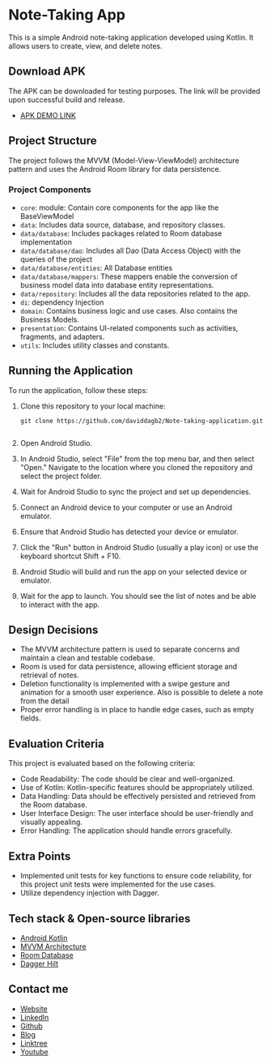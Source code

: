 # Note-Taking App
This is a simple Android note-taking application developed using Kotlin. It allows users to create, view, and delete notes. 

## Download APK
The APK can be downloaded for testing purposes. The link will be provided upon successful build and release.

- [APK DEMO LINK](https://github.com/daviddagb2/Note-taking-application/raw/master/apk/app-debug.apk)

## Project Structure

The project follows the MVVM (Model-View-ViewModel) architecture pattern and uses the Android Room library for data persistence.

### Project Components

- `core`: module: Contain core components for the app like the BaseViewModel
- `data`: Includes data source, database, and repository classes.
- `data/database`: Includes packages related to Room database implementation
- `data/database/dao`: Includes all Dao (Data Access Object) with the queries of the project
- `data/database/entities`: All Database entities
- `data/database/mappers`: These mappers enable the conversion of business model data into database entity representations.
- `data/repository`: Includes all the data repositories related to the app.
- `di`: dependency Injection
- `domain`: Contains business logic and use cases. Also contains the Business Models.
- `presentation`:  Contains UI-related components such as activities, fragments, and adapters.
- `utils`: Includes utility classes and constants.

## Running the Application

To run the application, follow these steps:

1. Clone this repository to your local machine:

   ```shell
   git clone https://github.com/daviddagb2/Note-taking-application.git


2. Open Android Studio.
3. In Android Studio, select "File" from the top menu bar, and then select "Open." Navigate to the location where you cloned the repository and select the project folder.
4. Wait for Android Studio to sync the project and set up dependencies.
5. Connect an Android device to your computer or use an Android emulator.
6. Ensure that Android Studio has detected your device or emulator.
7. Click the "Run" button in Android Studio (usually a play icon) or use the keyboard shortcut Shift + F10.
8. Android Studio will build and run the app on your selected device or emulator.
9. Wait for the app to launch. You should see the list of notes and be able to interact with the app.

## Design Decisions

- The MVVM architecture pattern is used to separate concerns and maintain a clean and testable codebase.
- Room is used for data persistence, allowing efficient storage and retrieval of notes.
- Deletion functionality is implemented with a swipe gesture and animation for a smooth user experience. Also is possible to delete a note from the detail
- Proper error handling is in place to handle edge cases, such as empty fields.

## Evaluation Criteria
This project is evaluated based on the following criteria:
- Code Readability: The code should be clear and well-organized.
- Use of Kotlin: Kotlin-specific features should be appropriately utilized.
- Data Handling: Data should be effectively persisted and retrieved from the Room database.
- User Interface Design: The user interface should be user-friendly and visually appealing.
- Error Handling: The application should handle errors gracefully.

## Extra Points
- Implemented unit tests for key functions to ensure code reliability, for this project unit tests were implemented for the use cases.
- Utilize dependency injection with Dagger.

## Tech stack & Open-source libraries
- [Android Kotlin](https://developer.android.com/kotlin)
- [MVVM Architecture](https://developer.android.com/jetpack/guide?gclsrc=aw.ds&gclid=CjwKCAjw_ISWBhBkEiwAdqxb9up3VFjuEbls5467JIVkyOdTgg-z-_NntWqaSFgkJr5qt6EmGsb7vxoCj9kQAvD_BwE)
- [Room Database](https://developer.android.com/jetpack/androidx/releases/room?gclsrc=aw.ds&gclid=CjwKCAjw_ISWBhBkEiwAdqxb9r5eN7phvDex2hZ5gGRkm1GckeBjkR8LNm3GwDU_4EC8OdDDtDxt_xoCH8QQAvD_BwE)
- [Dagger Hilt](https://dagger.dev/hilt/)

## Contact me

- [Website](https://gonzalezblanchard.com/)
- [LinkedIn](https://www.linkedin.com/in/davidgb2021/)
- [Github](https://github.com/daviddagb2)
- [Blog](https://blanchardspace.wordpress.com/)
- [Linktree](https://linktr.ee/davidgb77)
- [Youtube](https://www.youtube.com/@developergb)
